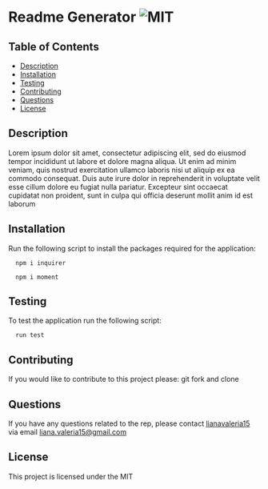 # Readme Generator ![MIT](https://img.shields.io/static/v1?label=MIT&message=License&color=green)

  
  ## Table of Contents

  
- [Description](#description)
- [Installation](#installation)
- [Testing](#testing)
- [Contributing](#contributing)
- [Questions](#questions)
- [License](#license)

  
## Description
  
  Lorem ipsum dolor sit amet, consectetur adipiscing elit, sed do eiusmod tempor incididunt ut labore et dolore magna aliqua. Ut enim ad minim veniam, quis nostrud exercitation ullamco laboris nisi ut aliquip ex ea commodo consequat. Duis aute irure dolor in reprehenderit in voluptate velit esse cillum dolore eu fugiat nulla pariatur. Excepteur sint occaecat cupidatat non proident, sunt in culpa qui officia deserunt mollit anim id est laborum

  ## Installation
  
  Run the following script to install the packages required for the application:
  
  
```
  npm i inquirer
  ```
```
  npm i moment
  ```

  

  
   
  ## Testing
  
  To test the application run the following script:

```
  run test
  ```
  
  
  
  ## Contributing
  
  If you would like to contribute to this project please:
  git fork and clone

  ## Questions
  
  If you have any questions related to the rep, please contact [lianavaleria15](https://github.com/lianavaleria15) via email [liana.valeria15@gmail.com](mailto:liana.valeria15@gmail.com)

  ## License

  This project is licensed under the MIT
 